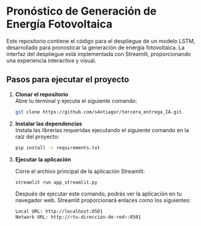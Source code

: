 # Pronóstico de Generación de Energía Fotovoltaica

Este repositorio contiene el código para el despliegue de un modelo LSTM, desarrollado para pronosticar la generación de energía fotovoltaica. La interfaz del despliegue está implementada con Streamlit, proporcionando una experiencia interactiva y visual.


## Pasos para ejecutar el proyecto

1. **Clonar el repositorio**  
   Abre tu terminal y ejecuta el siguiente comando:  
   ```bash
   git clone https://github.com/s4ntiagor/tercera_entrega_IA.git


2. **Instalar las dependencias**  
   Instala las librerías requeridas ejecutando el siguiente comando en la raíz del proyecto:  

   ```bash
   pip install -r requirements.txt
   ```

3. **Ejecutar la aplicación**

   Corre el archivo principal de la aplicación Streamlit: 

   ```bash
   streamlit run app_streamlit.py
   ```

   Después de ejecutar este comando, podrás ver la aplicación en tu navegador web. Streamlit proporcionará enlaces como los siguientes:

   ```bash
   Local URL: http://localhost:8501  
   Network URL: http://<tu-dirección-de-red>:8501  
   ```
